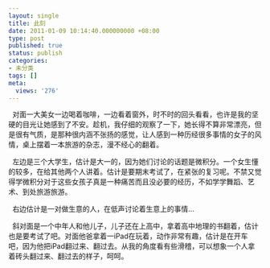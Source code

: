 ```yaml
---
layout: single
title: 此刻
date: 2011-01-09 10:14:40.000000000 +08:00
type: post
published: true
status: publish
categories:
- 未分类
tags: []
meta:
  views: '276'
---
```

<p>&#160; 对面一大美女一边喝着咖啡，一边看着窗外，时不时的回头看看，也许是我的坚硬的目光让她感到了不安。趁机，我仔细的观察了一下，她长得不算非常漂亮，但是很有气质，是那种很内涵不张扬的感觉，让人感到一种历经很多事情的女子的风情，桌上摆着一本旅游的杂志，漫不经心的翻着。</p>
<p>&#160; 左边是三个大学生，估计是大一的，因为她们讨论的话题是微积分。一个女生懂的较多，在给其他两个人讲着。估计是要期末考试了，在紧张的复习呢。不禁又觉得学微积分对于这些女孩子真是一种痛苦而且没必要的经历，不如学学舞蹈、艺术、到处旅游旅游。</p>
<p>&#160; 右边估计是一对做生意的人，在低声讨论着生意上的事情…</p>
<p>&#160; 斜对面是一个中年人和他儿子，儿子还在上高中，拿着高中地理的书翻着，估计也是要考试了吧。对面他爸拿着一iPad在玩着，动作非常有趣，估计是在开车吧，因为他把iPad翻过来、翻过去。从我的角度看有些滑稽，可以想象一个人拿着砖头翻过来、翻过去的样子，呵呵。</p>
